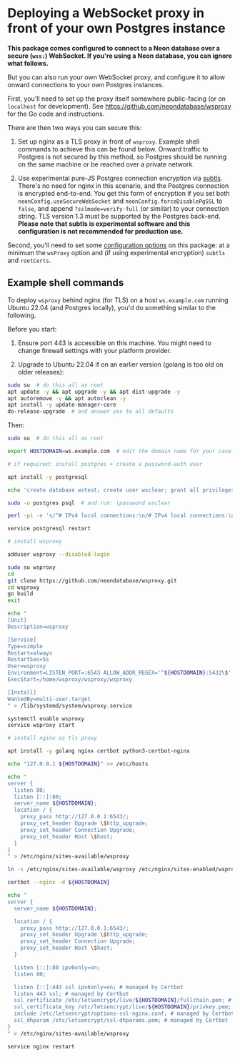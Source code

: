 # Deploying a WebSocket proxy in front of your own Postgres instance

**This package comes configured to connect to a Neon database over a secure (`wss:`) WebSocket. If you're using a Neon database, you can ignore what follows.**

But you can also run your own WebSocket proxy, and configure it to allow onward connections to your own Postgres instances.

First, you'll need to set up the proxy itself somewhere public-facing (or on `localhost` for development). See https://github.com/neondatabase/wsproxy for the Go code and instructions.

There are then two ways you can secure this:

1. Set up nginx as a TLS proxy in front of `wsproxy`. Example shell commands to achieve this can be found below. Onward traffic to Postgres is not secured by this method, so Postgres should be running on the same machine or be reached over a private network.

2. Use experimental pure-JS Postgres connection encryption via [subtls](https://github.com/jawj/subtls). There's no need for nginx in this scenario, and the Postgres connection is encrypted end-to-end. You get this form of encryption if you set both `neonConfig.useSecureWebSocket` and `neonConfig.forceDisablePgSSL` to `false`, and append `?sslmode=verify-full` (or similar) to your connection string. TLS version 1.3 must be supported by the Postgres back-end. **Please note that subtls is experimental software and this configuration is not recommended for production use.**

Second, you'll need to set some [configuration options](CONFIG.md) on this package: at a minimum the `wsProxy` option and (if using experimental encryption) `subtls` and `rootCerts`.

## Example shell commands

To deploy `wsproxy` behind nginx (for TLS) on a host `ws.example.com` running Ubuntu 22.04 (and Postgres locally), you'd do something similar to the following.

Before you start:

1. Ensure port 443 is accessible on this machine. You might need to change firewall settings with your platform provider.

2. Upgrade to Ubuntu 22.04 if on an earlier version (golang is too old on older releases):

```bash
sudo su  # do this all as root
apt update -y && apt upgrade -y && apt dist-upgrade -y
apt autoremove -y && apt autoclean -y
apt install -y update-manager-core
do-release-upgrade  # and answer yes to all defaults
```

Then:

```bash
sudo su  # do this all as root

export HOSTDOMAIN=ws.example.com  # edit the domain name for your case

# if required: install postgres + create a password-auth user

apt install -y postgresql

echo 'create database wstest; create user wsclear; grant all privileges on database wstest to wsclear;' | sudo -u postgres psql

sudo -u postgres psql  # and run: \password wsclear

perl -pi -e 's/^# IPv4 local connections:\n/# IPv4 local connections:\nhost all wsclear 127.0.0.1\/32 password\n/' /etc/postgresql/14/main/pg_hba.conf

service postgresql restart

# install wsproxy

adduser wsproxy --disabled-login

sudo su wsproxy
cd
git clone https://github.com/neondatabase/wsproxy.git
cd wsproxy
go build
exit

echo "
[Unit]
Description=wsproxy

[Service]
Type=simple
Restart=always
RestartSec=5s
User=wsproxy
Environment=LISTEN_PORT=:6543 ALLOW_ADDR_REGEX='^${HOSTDOMAIN}:5432\$'
ExecStart=/home/wsproxy/wsproxy/wsproxy

[Install]
WantedBy=multi-user.target
" > /lib/systemd/system/wsproxy.service

systemctl enable wsproxy
service wsproxy start

# install nginx as tls proxy

apt install -y golang nginx certbot python3-certbot-nginx

echo "127.0.0.1 ${HOSTDOMAIN}" >> /etc/hosts

echo "
server {
  listen 80;
  listen [::]:80;
  server_name ${HOSTDOMAIN};
  location / {
    proxy_pass http://127.0.0.1:6543/;
    proxy_set_header Upgrade \$http_upgrade;
    proxy_set_header Connection Upgrade;
    proxy_set_header Host \$host;
  }
}
" > /etc/nginx/sites-available/wsproxy

ln -s /etc/nginx/sites-available/wsproxy /etc/nginx/sites-enabled/wsproxy

certbot --nginx -d ${HOSTDOMAIN}

echo "
server {
  server_name ${HOSTDOMAIN};

  location / {
    proxy_pass http://127.0.0.1:6543/;
    proxy_set_header Upgrade \$http_upgrade;
    proxy_set_header Connection Upgrade;
    proxy_set_header Host \$host;
  }

  listen [::]:80 ipv6only=on;
  listen 80;

  listen [::]:443 ssl ipv6only=on; # managed by Certbot
  listen 443 ssl; # managed by Certbot
  ssl_certificate /etc/letsencrypt/live/${HOSTDOMAIN}/fullchain.pem; # managed by Certbot
  ssl_certificate_key /etc/letsencrypt/live/${HOSTDOMAIN}/privkey.pem; # managed by Certbot
  include /etc/letsencrypt/options-ssl-nginx.conf; # managed by Certbot
  ssl_dhparam /etc/letsencrypt/ssl-dhparams.pem; # managed by Certbot
}
" > /etc/nginx/sites-available/wsproxy

service nginx restart
```
